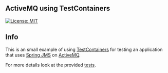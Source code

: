 ## ActiveMQ using TestContainers
[![License: MIT](https://img.shields.io/badge/License-MIT-blue.svg)](/LICENSE)

## Info

This is an small example of using [TestContainers](https://www.testcontainers.org/) for testing an application that uses [Spring JMS](https://docs.spring.io/spring/docs/current/spring-framework-reference/integration.html#remoting-jms) on [ActiveMQ](https://activemq.apache.org/).

For more details look at the provided [tests](src/test/java/org/learning/by/example/activemq/testcontainers/application/ActiveMQTestContainersTest.java).


